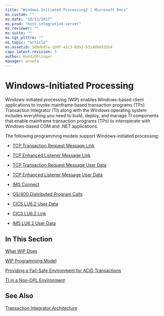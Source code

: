 ```yaml
---
title: "Windows-Initiated Processing2 | Microsoft Docs"
ms.custom: ""
ms.date: "10/13/2017"
ms.prod: "host-integration-server"
ms.reviewer: ""
ms.suite: ""
ms.tgt_pltfrm: ""
ms.topic: "article"
ms.assetid: 5d9dbd7a-1b07-42c3-8da1-b314d98935b4
caps.latest.revision: 3
author: MandiOhlinger
manager: anneta
---
```

# Windows-Initiated Processing
Windows-initiated processing (WIP) enables Windows-based client applications to invoke mainframe based transaction programs (TPs). Transaction Integrator (TI) along with the Windows operating system includes everything you need to build, deploy, and manage TI components that enable mainframe transaction programs (TPs) to interoperate with Windows-based COM and .NET applications.  
  
 The following programming models support Windows-initiated processing:  
  
-   [TCP Transaction Request Message Link](../core/tcp-transaction-request-message-link.md)  
  
-   [TCP Enhanced Listener Message Link](../core/tcp-enhanced-listener-message-link.md)  
  
-   [TCP Transaction Request Message User Data](../core/tcp-transaction-request-message-user-data.md)  
  
-   [TCP Enhanced Listener Message User Data](../core/tcp-enhanced-listener-message-user-data.md)  
  
-   [IMS Connect](../core/ims-connect.md)  
  
-   [OS/400 Distributed Program Calls](../core/os-400-distributed-program-calls.md)  
  
-   [CICS LU6.2 User Data](../core/cics-lu6-2-user-data.md)  
  
-   [CICS LU6.2 Link](../core/cics-lu6-2-link.md)  
  
-   [IMS LU6.2 User Data](../core/ims-lu6-2-user-data.md)  
  
## In This Section  
 [What WIP Does](../core/what-wip-does.md)  
  
 [WIP Programming Model](../core/wip-programming-model.md)  
  
 [Providing a Fail-Safe Environment for ACID Transactions](../core/providing-a-fail-safe-environment-for-acid-transactions.md)  
  
 [TI in a Non-DPL Environment](../core/ti-in-a-non-dpl-environment.md)  
  
## See Also  
 [Transaction Integrator Architecture](../core/transaction-integrator-architecture.md)
